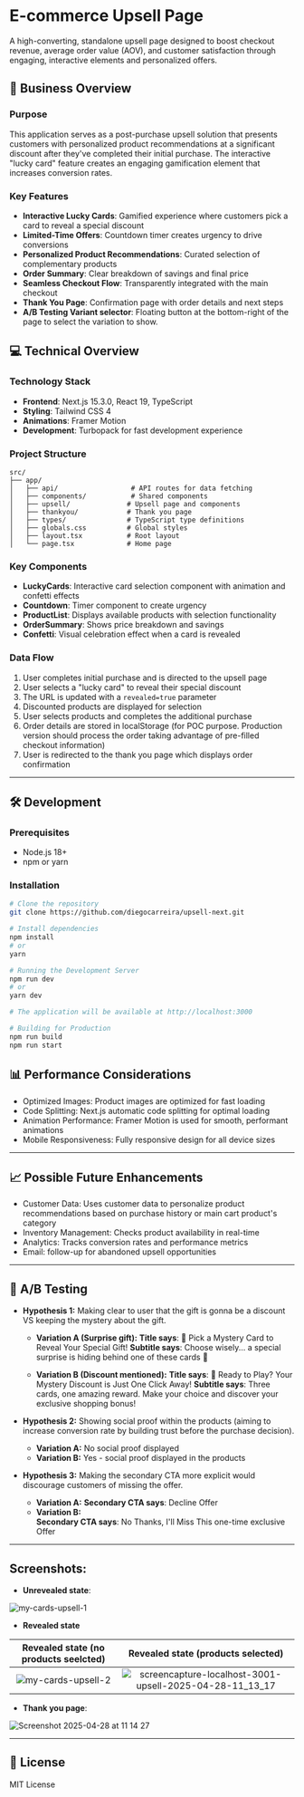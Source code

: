# E-commerce Upsell Page

A high-converting, standalone upsell page designed to boost checkout revenue, average order value (AOV), and customer satisfaction through engaging, interactive elements and personalized offers.

## 🚀 Business Overview

### Purpose
This application serves as a post-purchase upsell solution that presents customers with personalized product recommendations at a significant discount after they've completed their initial purchase. The interactive "lucky card" feature creates an engaging gamification element that increases conversion rates.

### Key Features
- **Interactive Lucky Cards**: Gamified experience where customers pick a card to reveal a special discount
- **Limited-Time Offers**: Countdown timer creates urgency to drive conversions
- **Personalized Product Recommendations**: Curated selection of complementary products
- **Order Summary**: Clear breakdown of savings and final price
- **Seamless Checkout Flow**: Transparently integrated with the main checkout
- **Thank You Page**: Confirmation page with order details and next steps
- **A/B Testing Variant selector**: Floating button at the bottom-right of the page to select the variation to show.

## 💻 Technical Overview

### Technology Stack
- **Frontend**: Next.js 15.3.0, React 19, TypeScript
- **Styling**: Tailwind CSS 4
- **Animations**: Framer Motion
- **Development**: Turbopack for fast development experience

### Project Structure
```
src/
├── app/
│   ├── api/                  # API routes for data fetching
│   ├── components/           # Shared components
│   ├── upsell/              # Upsell page and components
│   ├── thankyou/            # Thank you page
│   ├── types/               # TypeScript type definitions
│   ├── globals.css          # Global styles
│   ├── layout.tsx           # Root layout
│   └── page.tsx             # Home page
```

### Key Components
- **LuckyCards**: Interactive card selection component with animation and confetti effects
- **Countdown**: Timer component to create urgency
- **ProductList**: Displays available products with selection functionality
- **OrderSummary**: Shows price breakdown and savings
- **Confetti**: Visual celebration effect when a card is revealed

### Data Flow
1. User completes initial purchase and is directed to the upsell page
2. User selects a "lucky card" to reveal their special discount
3. The URL is updated with a `revealed=true` parameter
4. Discounted products are displayed for selection
5. User selects products and completes the additional purchase
6. Order details are stored in localStorage (for POC purpose. Production version should process the order taking advantage of pre-filled checkout information)
7. User is redirected to the thank you page which displays order confirmation

---

## 🛠️ Development

### Prerequisites
- Node.js 18+
- npm or yarn

### Installation
```bash
# Clone the repository
git clone https://github.com/diegocarreira/upsell-next.git

# Install dependencies
npm install
# or
yarn

# Running the Development Server
npm run dev
# or
yarn dev

# The application will be available at http://localhost:3000

# Building for Production
npm run build
npm run start
```

## 📊 Performance Considerations
- Optimized Images: Product images are optimized for fast loading
- Code Splitting: Next.js automatic code splitting for optimal loading
- Animation Performance: Framer Motion is used for smooth, performant animations
- Mobile Responsiveness: Fully responsive design for all device sizes

---

## 📈 Possible Future Enhancements
- Customer Data: Uses customer data to personalize product recommendations based on purchase history or main cart product's category
- Inventory Management: Checks product availability in real-time
- Analytics: Tracks conversion rates and performance metrics
- Email: follow-up for abandoned upsell opportunities

---

## 🔬 A/B Testing

- **Hypothesis 1:** Making clear to user that the gift is gonna be a discount VS keeping the mystery about the gift.
    - **Variation A (Surprise gift):**
    **Title says**: 🎁 Pick a Mystery Card to Reveal Your Special Gift!
    **Subtitle says**: Choose wisely... a special surprise is hiding behind one of these cards 🤞

    - **Variation B (Discount mentioned):**
    **Title says**: 🎁 Ready to Play? Your Mystery Discount is Just One Click Away!
    **Subtitle says**: Three cards, one amazing reward. Make your choice and discover your exclusive shopping bonus!

- **Hypothesis 2:** Showing social proof within the products (aiming to increase conversion rate by building trust before the purchase decision).
    - **Variation A:** No social proof displayed
    - **Variation B:** Yes - social proof displayed in the products

- **Hypothesis 3:** Making the secondary CTA more explicit would discourage customers of missing the offer.
    - **Variation A:** 
    **Secondary CTA says**: Decline Offer
    - **Variation B:**  
    **Secondary CTA says**: No Thanks, I'll Miss This one-time exclusive Offer

---

## Screenshots:

- **Unrevealed state**:

![my-cards-upsell-1](https://github.com/user-attachments/assets/23982e79-d4b5-4045-8785-491f5de73722)


- **Revealed state**

Revealed state (no products seelcted)  |  Revealed state (products selected)
:-------------------------------------:|:-------------------------:
![my-cards-upsell-2](https://github.com/user-attachments/assets/d78184bc-ea10-4808-b4d4-1112bb022f1d)    |  ![screencapture-localhost-3001-upsell-2025-04-28-11_13_17](https://github.com/user-attachments/assets/309116e4-5ff4-4683-bb9b-47553d098fb0)


- **Thank you page**:

![Screenshot 2025-04-28 at 11 14 27](https://github.com/user-attachments/assets/21d0cc11-d45c-476c-af50-7a6940a7182c)


---

## 📝 License
MIT License
